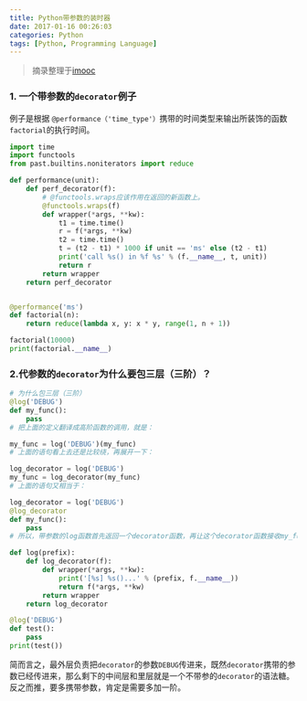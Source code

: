 ```yaml
---
title: Python带参数的装时器
date: 2017-01-16 00:26:03
categories: Python
tags: [Python, Programming Language]
---
```


> 摘录整理于[imooc]( http://www.imooc.com/code/6066)

### 1. 一个带参数的`decorator`例子
例子是根据 `@performance（'time_type'）`携带的时间类型来输出所装饰的函数`factorial`的执行时间。
```python   
import time
import functools
from past.builtins.noniterators import reduce

def performance(unit):
    def perf_decorator(f):
        # @functools.wraps应该作用在返回的新函数上。
        @functools.wraps(f)
        def wrapper(*args, **kw):
            t1 = time.time()
            r = f(*args, **kw)
            t2 = time.time()
            t = (t2 - t1) * 1000 if unit == 'ms' else (t2 - t1)
            print('call %s() in %f %s' % (f.__name__, t, unit))
            return r
        return wrapper
    return perf_decorator


@performance('ms')
def factorial(n):
    return reduce(lambda x, y: x * y, range(1, n + 1))

factorial(10000)
print(factorial.__name__)
```

### 2.代参数的`decorator`为什么要包三层（三阶）？
```python  
# 为什么包三层（三阶）
@log('DEBUG')
def my_func():
    pass
# 把上面的定义翻译成高阶函数的调用，就是：

my_func = log('DEBUG')(my_func)
# 上面的语句看上去还是比较绕，再展开一下：

log_decorator = log('DEBUG')
my_func = log_decorator(my_func)
# 上面的语句又相当于：

log_decorator = log('DEBUG')
@log_decorator
def my_func():
    pass
# 所以，带参数的log函数首先返回一个decorator函数，再让这个decorator函数接收my_func并返回新函数：

def log(prefix):
    def log_decorator(f):
        def wrapper(*args, **kw):
            print('[%s] %s()...' % (prefix, f.__name__))
            return f(*args, **kw)
        return wrapper
    return log_decorator

@log('DEBUG')
def test():
    pass
print(test())
```
简而言之，最外层负责把`decorator`的参数`DEBUG`传进来，既然`decorator`携带的参数已经传进来，那么剩下的中间层和里层就是一个不带参的`decorator`的语法糖。反之而推，要多携带参数，肯定是需要多加一阶。
